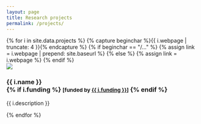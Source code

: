```yaml
---
layout: page
title: Research projects
permalink: /projects/
---
```


<div class="row">
{% for i in site.data.projects %}
{% capture beginchar %}{{ i.webpage | truncate: 4 }}{% endcapture %}
  {% if beginchar == "/..." %}
    {% assign link = i.webpage | prepend: site.baseurl %}
  {% else %}
    {% assign link = i.webpage %}
  {% endif %}
  <div class="col-sm-4 col-md-3">
    <div class="thumbnail">
      <a href="{{ link }}"><img src="{{ "/img/projects/" | append: i.image | prepend: site.baseurl }}"/></a>
      <div class="caption">
        <h3>{{ i.name }}
        <br />
        <small><a href="{{ link }}"><i class="fa fa-home"></i></a></small>
        {% if i.funding %}
          <small>[funded by <a href="{{ i.fundingurl }}">{{ i.funding }}</a>]</small>
        {% endif %}
        </h3>
        <p>{{ i.description }}</p>
      </div>
    </div>
  </div>
{% endfor %}
</div>
